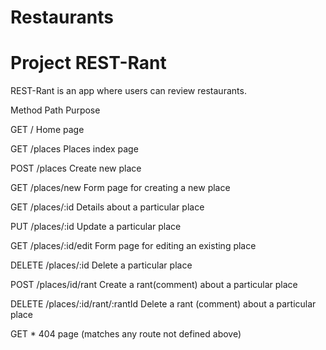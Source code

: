 # Restaurants
# Project REST-Rant

REST-Rant is an app where users can review restaurants.

Method    Path                      Purpose

GET       /                         Home page

GET       /places                   Places index page

POST      /places                   Create new place

GET       /places/new               Form page for creating a new place

GET       /places/:id               Details about a particular place

PUT       /places/:id               Update a particular place

GET       /places/:id/edit          Form page for editing an existing place

DELETE    /places/:id               Delete a particular place

POST      /places/id/rant           Create a rant(comment) about a particular place

DELETE    /places/:id/rant/:rantId  Delete a rant (comment) about a particular place

GET       *                         404 page (matches any route not defined above)